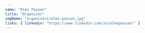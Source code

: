```yaml
---
name: "Alex Paușan"
title: "Organizer"
imgName: "organizers/alex-pausan.jpg"
links: { linkedin: "https://www.linkedin.com/in/alexpausan/" }
---
```

